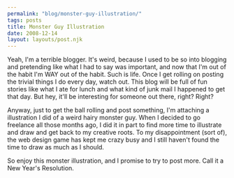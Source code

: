 ```yaml
---
permalink: "blog/monster-guy-illustration/"
tags: posts
title: Monster Guy Illustration
date: 2008-12-14
layout: layouts/post.njk
---
```


Yeah, I'm a terrible blogger. It's weird, because I used to be so into blogging and pretending like what I had to say was important, and now that I'm out of the habit I'm WAY out of the habit. Such is life. Once I get rolling on posting the trivial things I do every day, watch out. This blog will be full of fun stories like what I ate for lunch and what kind of junk mail I happened to get that day. But hey, it'll be interesting for someone out there, right? Right?

Anyway, just to get the ball rolling and post something, I'm attaching a illustration I did of a weird hairy monster guy. When I decided to go freelance all those months ago, I did it in part to find more time to illustrate and draw and get back to my creative roots. To my disappointment (sort of), the web design game has kept me crazy busy and I still haven't found the time to draw as much as I should.

So enjoy this monster illustration, and I promise to try to post more. Call it a New Year's Resolution.